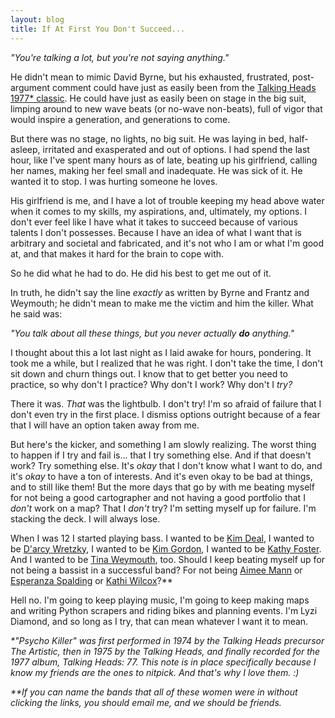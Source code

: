 ```yaml
---
layout: blog
title: If At First You Don't Succeed...
---
```


_"You're talking a lot, but you're not saying anything."_

He didn't mean to mimic David Byrne, but his exhausted, frustrated, post-argument comment could have just as easily been from the [Talking Heads 1977* classic](http://en.wikipedia.org/wiki/Psycho_Killer). He could have just as easily been on stage in the big suit, limping around to new wave beats (or no-wave non-beats), full of vigor that would inspire a generation, and generations to come.

But there was no stage, no lights, no big suit. He was laying in bed, half-asleep, irritated and exasperated and out of options. I had spend the last hour, like I've spent many hours as of late, beating up his girlfriend, calling her names, making her feel small and inadequate. He was sick of it. He wanted it to stop. I was hurting someone he loves.

His girlfriend is me, and I have a lot of trouble keeping my head above water when it comes to my skills, my aspirations, and, ultimately, my options. I don't ever feel like I have what it takes to succeed because of various talents I don't possesses. Because I have an idea of what I want that is arbitrary and societal and fabricated, and it's not who I am or what I'm good at, and that makes it hard for the brain to cope with.

So he did what he had to do. He did his best to get me out of it.

In truth, he didn't say the line _exactly_ as written by Byrne and Frantz and Weymouth; he didn't mean to make me the victim and him the killer. What he said was:

_"You talk about all these things, but you never actually **do** anything."_

I thought about this a lot last night as I laid awake for hours, pondering. It took me a while, but I realized that he was right. I don't take the time, I don't sit down and churn things out. I know that to get better you need to practice, so why don't I practice? Why don't I work? Why don't I _try?_

There it was. _That_ was the lightbulb. I don't try! I'm so afraid of failure that I don't even try in the first place. I dismiss options outright because of a fear that I will have an option taken away from me.

But here's the kicker, and something I am slowly realizing. The worst thing to happen if I try and fail is... that I try something else. And if that doesn't work? Try something else. It's _okay_ that I don't know what I want to do, and it's _okay_ to have a ton of interests. And it's even okay to be bad at things, and to still like them! But the more days that go by with me beating myself for not being a good cartographer and not having a good portfolio that I _don't_ work on a map? That I _don't_ try? I'm setting myself up for failure. I'm stacking the deck. I will always lose.

When I was 12 I started playing bass. I wanted to be [Kim Deal](http://en.wikipedia.org/wiki/Kim_Deal), I wanted to be [D'arcy Wretzky](http://en.wikipedia.org/wiki/D%27arcy_Wretzky), I wanted to be [Kim Gordon](http://en.wikipedia.org/wiki/Kim_Gordon), I wanted to be [Kathy Foster](http://en.wikipedia.org/wiki/Kathy_Foster). And I wanted to be [Tina Weymouth](http://en.wikipedia.org/wiki/Tina_Weymouth), too. Should I keep beating myself up for not being a bassist in a successful band? For not being [Aimee Mann](http://en.wikipedia.org/wiki/Aimee_Mann) or [Esperanza Spalding](http://en.wikipedia.org/wiki/Esperanza_Spalding) or [Kathi Wilcox](http://en.wikipedia.org/wiki/Kathi_Wilcox)?**

Hell no. I'm going to keep playing music, I'm going to keep making maps and writing Python scrapers and riding bikes and planning events. I'm Lyzi Diamond, and so long as I try, that can mean whatever I want it to mean.

_*"Psycho Killer" was first performed in 1974 by the Talking Heads precursor The Artistic, then in 1975 by the Talking Heads, and finally recorded for the 1977 album, Talking Heads: 77. This note is in place specifically because I know my friends are the ones to nitpick. And that's why I love them. :)_

_**If you can name the bands that all of these women were in without clicking the links, you should email me, and we should be friends._
